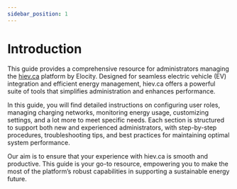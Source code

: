 ```yaml
---
sidebar_position: 1
---
```

# Introduction

This guide provides a comprehensive resource for administrators managing the [hiev.ca](hiev.ca) platform by Elocity. Designed for seamless electric vehicle (EV) integration and efficient energy management, hiev.ca offers a powerful suite of tools that simplifies administration and enhances performance.

In this guide, you will find detailed instructions on configuring user roles, managing charging networks, monitoring energy usage, customizing settings, and a lot more to meet specific needs. Each section is structured to support both new and experienced administrators, with step-by-step procedures, troubleshooting tips, and best practices for maintaining optimal system performance.

Our aim is to ensure that your experience with hiev.ca is smooth and productive. This guide is your go-to resource, empowering you to make the most of the platform’s robust capabilities in supporting a sustainable energy future.